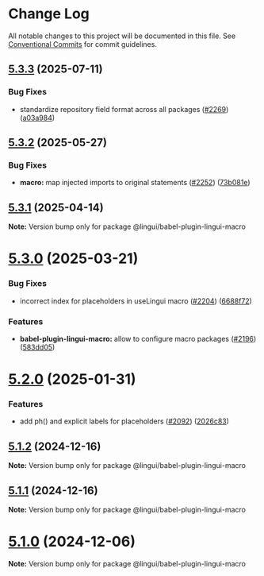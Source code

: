 # Change Log

All notable changes to this project will be documented in this file.
See [Conventional Commits](https://conventionalcommits.org) for commit guidelines.

## [5.3.3](https://github.com/lingui/js-lingui/compare/v5.3.2...v5.3.3) (2025-07-11)

### Bug Fixes

* standardize repository field format across all packages ([#2269](https://github.com/lingui/js-lingui/issues/2269)) ([a03a984](https://github.com/lingui/js-lingui/commit/a03a984cdc027ece9902277243f671ca15912adc))

## [5.3.2](https://github.com/lingui/js-lingui/compare/v5.3.1...v5.3.2) (2025-05-27)


### Bug Fixes

* **macro:** map injected imports to original statements ([#2252](https://github.com/lingui/js-lingui/issues/2252)) ([73b081e](https://github.com/lingui/js-lingui/commit/73b081e4ba929df00364e7e55883a651bf70d1f7))

## [5.3.1](https://github.com/lingui/js-lingui/compare/v5.3.0...v5.3.1) (2025-04-14)

**Note:** Version bump only for package @lingui/babel-plugin-lingui-macro

# [5.3.0](https://github.com/lingui/js-lingui/compare/v5.2.0...v5.3.0) (2025-03-21)

### Bug Fixes

* incorrect index for placeholders in useLingui macro ([#2204](https://github.com/lingui/js-lingui/issues/2204)) ([6688f72](https://github.com/lingui/js-lingui/commit/6688f72688bc93fe5b14802c898ff42ab88940fa))

### Features

* **babel-plugin-lingui-macro:** allow to configure macro packages ([#2196](https://github.com/lingui/js-lingui/issues/2196)) ([583dd05](https://github.com/lingui/js-lingui/commit/583dd05578b63f26576cf8ebdead83639afdb4b9))

# [5.2.0](https://github.com/lingui/js-lingui/compare/v5.1.2...v5.2.0) (2025-01-31)

### Features

* add ph() and explicit labels for placeholders ([#2092](https://github.com/lingui/js-lingui/issues/2092)) ([2026c83](https://github.com/lingui/js-lingui/commit/2026c83dfa3b969cde30305d52821e561df996cf))

## [5.1.2](https://github.com/lingui/js-lingui/compare/v5.1.1...v5.1.2) (2024-12-16)

**Note:** Version bump only for package @lingui/babel-plugin-lingui-macro

## [5.1.1](https://github.com/lingui/js-lingui/compare/v5.1.0...v5.1.1) (2024-12-16)

**Note:** Version bump only for package @lingui/babel-plugin-lingui-macro

# [5.1.0](https://github.com/lingui/js-lingui/compare/v5.0.0...v5.1.0) (2024-12-06)

**Note:** Version bump only for package @lingui/babel-plugin-lingui-macro
